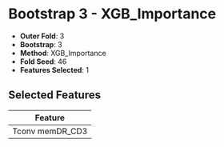 # Bootstrap 3 - XGB_Importance

- **Outer Fold**: 3
- **Bootstrap**: 3
- **Method**: XGB_Importance
- **Fold Seed**: 46
- **Features Selected**: 1

## Selected Features

| Feature |
|---------|
| Tconv memDR_CD3 |
